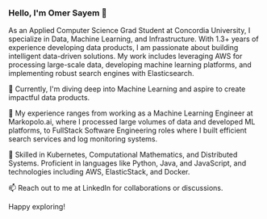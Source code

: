 
### Hello, I'm Omer Sayem 👋

As an Applied Computer Science Grad Student at Concordia University, I specialize in Data, Machine Learning, and Infrastructure. With 1.3+ years of experience developing data products, I am passionate about building intelligent data-driven solutions. My work includes leveraging AWS for processing large-scale data, developing machine learning platforms, and implementing robust search engines with Elasticsearch.

🌱 Currently, I'm diving deep into Machine Learning and aspire to create impactful data products.

💼 My experience ranges from working as a Machine Learning Engineer at Markopolo.ai, where I processed large volumes of data and developed ML platforms, to FullStack Software Engineering roles where I built efficient search services and log monitoring systems.

🔧 Skilled in Kubernetes, Computational Mathematics, and Distributed Systems. Proficient in languages like Python, Java, and JavaScript, and technologies including AWS, ElasticStack, and Docker.

📫 Reach out to me at LinkedIn for collaborations or discussions.

Happy exploring!
